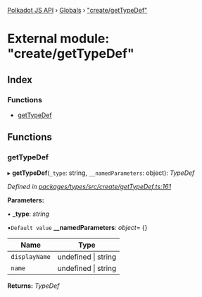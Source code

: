 [Polkadot JS API](../README.md) › [Globals](../globals.md) › ["create/getTypeDef"](_create_gettypedef_.md)

# External module: "create/getTypeDef"

## Index

### Functions

* [getTypeDef](_create_gettypedef_.md#gettypedef)

## Functions

###  getTypeDef

▸ **getTypeDef**(`_type`: string, `__namedParameters`: object): *TypeDef*

*Defined in [packages/types/src/create/getTypeDef.ts:161](https://github.com/polkadot-js/api/blob/8ad3d35dd2/packages/types/src/create/getTypeDef.ts#L161)*

**Parameters:**

▪ **_type**: *string*

▪`Default value`  **__namedParameters**: *object*= {}

Name | Type |
------ | ------ |
`displayName` | undefined &#124; string |
`name` | undefined &#124; string |

**Returns:** *TypeDef*
